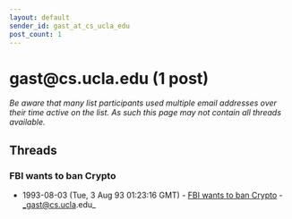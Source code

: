 ```yaml
---
layout: default
sender_id: gast_at_cs_ucla_edu
post_count: 1
---
```


# gast<span>@</span>cs.ucla.edu (1 post)

_Be aware that many list participants used multiple email addresses over their time active on the list. As such this page may not contain all threads available._

## Threads

### FBI wants to ban Crypto
+ 1993-08-03 (Tue, 3 Aug 93 01:23:16 GMT) - [FBI wants to ban Crypto](/archive/1993/08/948f32a6060d9a3d4d09ab3a75e06ea74a72eb30b45c9731526e9d89a02ae0f9) - _gast@cs.ucla.edu_

